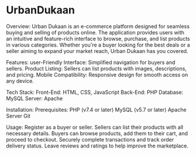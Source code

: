 # UrbanDukaan
Overview:
Urban Dukaan is an e-commerce platform designed for seamless buying and selling of products online. The application provides users with an intuitive and feature-rich interface to browse, purchase, and list products in various categories. Whether you're a buyer looking for the best deals or a seller aiming to expand your market reach, Urban Dukaan has you covered.

Features:
user-Friendly Interface: Simplified navigation for buyers and sellers.
Product Listing: Sellers can list products with images, descriptions, and pricing.
Mobile Compatibility: Responsive design for smooth access on any device.

Tech Stack:
Front-End: HTML, CSS, JavaScript
Back-End: PHP
Database: MySQL
Server: Apache

Installation:
Prerequisites:
PHP (v7.4 or later)
MySQL (v5.7 or later)
Apache Server
Git


Usage:
Register as a buyer or seller.
Sellers can list their products with all necessary details.
Buyers can browse products, add them to their cart, and proceed to checkout.
Securely complete transactions and track order delivery status.
Leave reviews and ratings to help improve the marketplace.

